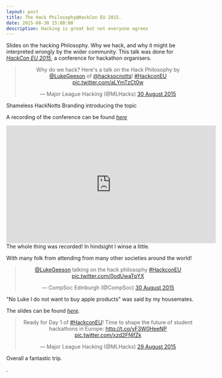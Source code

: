 ```yaml
---
layout: post
title: The Hack Philosophy@HackCon EU 2015.
date: 2015-08-30 15:00:00
description: Hacking is great but not everyone agrees
---
```

Slides on the hacking Philosophy. Why we hack, and why it might be interpreted wrongly by the wider community. This talk was done for [_HackCon EU 2015_](http://hackcon.eu/), a conference for hackathon organisers.

<center>
<blockquote class="twitter-tweet" data-lang="en-gb"><p lang="en" dir="ltr">Why do we hack? Here&#39;s a talk on the Hack Philosophy by <a href="https://twitter.com/LukeGeeson?ref_src=twsrc%5Etfw">@LukeGeeson</a> of <a href="https://twitter.com/hacksocnotts?ref_src=twsrc%5Etfw">@hacksocnotts</a>! <a href="https://twitter.com/hashtag/HackconEU?src=hash&amp;ref_src=twsrc%5Etfw">#HackconEU</a> <a href="http://t.co/aLYmTzCt0w">pic.twitter.com/aLYmTzCt0w</a></p>&mdash; Major League Hacking (@MLHacks) <a href="https://twitter.com/MLHacks/status/637999215130583040?ref_src=twsrc%5Etfw">30 August 2015</a></blockquote>
<script async src="//platform.twitter.com/widgets.js" charset="utf-8"></script>
</center>
<div class="col three caption">
	Shameless HackNotts Branding introducing the topic
</div>

A recording of the conference can be found [_here_](https://www.youtube.com/watch?v=7dXWRDdjs-I&index=26&list=PLPDgudJ_VDUeTUV4ytl4WC4RTFZsZxJVB)

<div class="img_row">
	<iframe class="col three" width="560" height="315" src="https://www.youtube.com/embed/7dXWRDdjs-I" frameborder="0" allowfullscreen></iframe>
</div>
<div class="col three caption">
	The whole thing was recorded! In hindsight I winse a little.
</div>

With many folk from attending from many other societies around the world!

<center>
<blockquote class="twitter-tweet" data-lang="en-gb"><p lang="en" dir="ltr"><a href="https://twitter.com/LukeGeeson?ref_src=twsrc%5Etfw">@LukeGeeson</a> talking on the hack philosophy <a href="https://twitter.com/hashtag/HackconEU?src=hash&amp;ref_src=twsrc%5Etfw">#HackconEU</a> <a href="http://t.co/0odUwaTqYX">pic.twitter.com/0odUwaTqYX</a></p>&mdash; CompSoc Edinburgh (@CompSoc) <a href="https://twitter.com/CompSoc/status/637999804908478464?ref_src=twsrc%5Etfw">30 August 2015</a></blockquote>
<script async src="//platform.twitter.com/widgets.js" charset="utf-8"></script>
</center>
<div class="col three caption">
	"No Luke I do not want to buy apple products" was said by my housemates.
</div>

The slides can be found [_here_](https://github.com/lukeg101/Talks/blob/master/HackingPhilosophy300815.pdf).

<center>
<blockquote class="twitter-tweet" data-lang="en-gb"><p lang="en" dir="ltr">Ready for Day 1 of <a href="https://twitter.com/hashtag/HackconEU?src=hash&amp;ref_src=twsrc%5Etfw">#HackconEU</a>! Time to shape the future of student hackathons in Europe: <a href="http://t.co/yF3W0HeeNP">http://t.co/yF3W0HeeNP</a> <a href="http://t.co/xzd2Ff4fZk">pic.twitter.com/xzd2Ff4fZk</a></p>&mdash; Major League Hacking (@MLHacks) <a href="https://twitter.com/MLHacks/status/637539905434947584?ref_src=twsrc%5Etfw">29 August 2015</a></blockquote>
<script async src="//platform.twitter.com/widgets.js" charset="utf-8"></script>
</center>

<div class="col three caption">
	Overall a fantastic trip.
</div>

.





